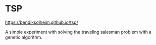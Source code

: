 # TSP

https://bendiksolheim.github.io/tsp/

A simple experiment with solving the traveling salesman problem with a genetic algorithm.
